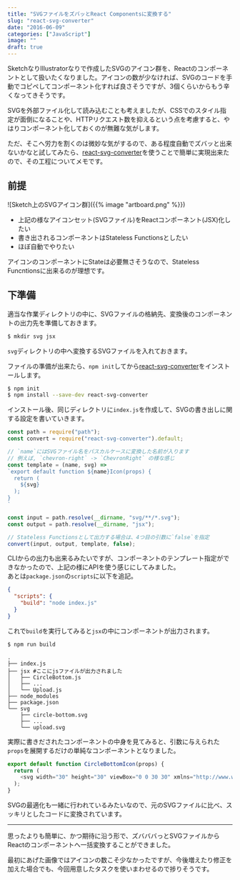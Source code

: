 ```yaml
---
title: "SVGファイルをズバッとReact Componentsに変換する"
slug: "react-svg-converter"
date: "2016-06-09"
categories: ["JavaScript"]
image: ""
draft: true
---
```



SketchなりIllustratorなりで作成したSVGのアイコン群を、Reactのコンポーネントとして扱いたくなりました。アイコンの数が少なければ、SVGのコードを手動でコピペしてコンポーネント化すれば良さそうですが、3個くらいからもう辛くなってきそうです。

SVGを外部ファイル化して読み込むことも考えましたが、CSSでのスタイル指定が面倒になることや、HTTPリクエスト数を抑えるという点を考慮すると、やはりコンポーネント化しておくのが無難な気がします。

ただ、そこへ労力を割くのは微妙な気がするので、ある程度自動でズバッと出来ないかなと試してみたら、[react-svg-converter](https://www.npmjs.com/package/react-svg-converter)を使うことで簡単に実現出来たので、その工程についてメモです。


## 前提

![Sketch上のSVGアイコン群]({{% image "artboard.png" %}})

* 上記の様なアイコンセット(SVGファイル)をReactコンポーネント(JSX)化したい
* 書き出されるコンポーネントはStateless Functionsとしたい
* ほぼ自動でやりたい

アイコンのコンポーネントにStateは必要無さそうなので、Stateless Funcntionsに出来るのが理想です。


## 下準備

適当な作業ディレクトリの中に、SVGファイルの格納先、変換後のコンポーネントの出力先を準備しておきます。

```bash
$ mkdir svg jsx
```

`svg`ディレクトリの中へ変換するSVGファイルを入れておきます。

ファイルの準備が出来たら、`npm init`してから[react-svg-converter](https://www.npmjs.com/package/react-svg-converter)をインストールします。

```bash
$ npm init
$ npm install --save-dev react-svg-converter
```

インストール後、同じディレクトリに`index.js`を作成して、SVGの書き出しに関する設定を書いていきます。

```javascript:index.js
const path = require("path");
const convert = require("react-svg-converter").default;

// `name`にはSVGファイル名をパスカルケースに変換した名前が入ります
// 例えば, `chevron-right` -> `ChevronRight` の様な感じ
const template = (name, svg) =>
`export default function ${name}Icon(props) {
  return (
    ${svg}
  );
}
`

const input = path.resolve(__dirname, "svg/**/*.svg");
const output = path.resolve(__dirname, "jsx");

// Stateless Functionsとして出力する場合は、4つ目の引数に`false`を指定
convert(input, output, template, false);
```

CLIからの出力も出来るみたいですが、コンポーネントのテンプレート指定ができなかったので、上記の様にAPIを使う感じにしてみました。  
あとは`package.json`の`scripts`に以下を追記。

```json:package.json
{
  "scripts": {
    "build": "node index.js"
  }
}
```

これで`build`を実行してみると`jsx`の中にコンポーネントが出力されます。

```bash
$ npm run build
```

```text:results
.
├── index.js
├── jsx #ここにjsファイルが出力されました
│   ├── CircleBottom.js
│   ├── ...
│   └── Upload.js
├── node_modules
├── package.json
└── svg
    ├── circle-bottom.svg
    ├── ...
    └── upload.svg
```

実際に書きだされたコンポーネントの中身を見てみると、引数に与えられた`props`を展開するだけの単純なコンポーネントとなりました。

```javascript
export default function CircleBottomIcon(props) {
  return (
    <svg width="30" height="30" viewBox="0 0 30 30" xmlns="http://www.w3.org/2000/svg" {...props}><title>circle-bottom</title><path d="M27.5 15c0 6.893-5.608 12.5-12.5 12.5-6.893 0-12.5-5.608-12.5-12.5C2.5 8.107 8.108 2.5 15 2.5c6.893 0 12.5 5.608 12.5 12.5zm2.5 0c0-8.284-6.716-15-15-15C6.716 0 0 6.716 0 15c0 8.284 6.716 15 15 15 8.284 0 15-6.716 15-15zm-15 2.5l-5.625-5.625-1.875 1.91L15 21.25l7.5-7.466-1.875-1.91L15 17.5z" fill-rule="evenodd"/></svg>
  );
}
```

SVGの最適化も一緒に行われているみたいなので、元のSVGファイルに比べ、スッキリとしたコードに変換されています。

---

思ったよりも簡単に、かつ期待に沿う形で、ズバババっとSVGファイルからReactのコンポーネントへ一括変換することができました。

最初にあげた画像ではアイコンの数こそ少なかったですが、今後増えたり修正を加えた場合でも、今回用意したタスクを使いまわせるので捗りそうです。

